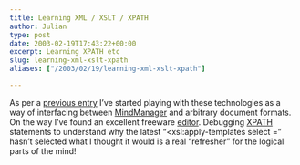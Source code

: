 ```yaml
---
title: Learning XML / XSLT / XPATH
author: Julian
type: post
date: 2003-02-19T17:43:22+00:00
excerpt: Learning XPATH etc
slug: learning-xml-xslt-xpath 
aliases: ["/2003/02/19/learning-xml-xslt-xpath"]

---
```

As per a [previous entry][1] I&#8217;ve started playing with these technologies as a way of interfacing between [MindManager][2] and arbitrary document formats. On the way I&#8217;ve found an excellent freeware [editor][3]. Debugging [XPATH][4] statements to understand why the latest &#8220;<xsl:apply-templates select =&#8221; hasn&#8217;t selected what I thought it would is a real &#8220;refresher&#8221; for the logical parts of the mind!

 [1]: https://www.synesthesia.co.uk/blog/archives/creativity_tools/000147.php
 [2]: https://www.mindjet.co.uk/
 [3]: https://www.xmlcooktop.com/ "XML Cooktop"
 [4]: https://www.w3.org/TR/xpath